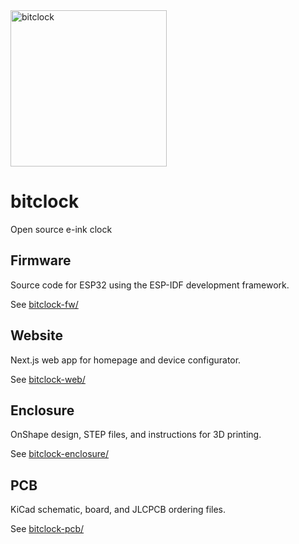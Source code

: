 <img src="https://github.com/goat-hill/bitclock/assets/220799/5121ca8b-19c7-4db0-9a81-38fae36ac5df" width="250" alt="bitclock" />

# bitclock
Open source e-ink clock

## Firmware

Source code for ESP32 using the ESP-IDF development framework.

See [bitclock-fw/](bitclock-fw/)

## Website

Next.js web app for homepage and device configurator.

See [bitclock-web/](bitclock-web/)

## Enclosure

OnShape design, STEP files, and instructions for 3D printing.

See [bitclock-enclosure/](bitclock-enclosure/)

## PCB

KiCad schematic, board, and JLCPCB ordering files.

See [bitclock-pcb/](bitclock-pcb/)
